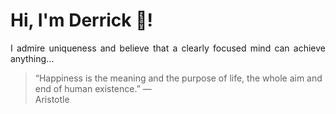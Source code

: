 # Hi, I'm Derrick 👋!
<p align="justify">I admire uniqueness and believe that a clearly focused mind can achieve anything...</p> 
<!-- #quote-start -->
<blockquote>&ldquo;Happiness is the meaning and the purpose of life, the whole aim and end of human existence.&rdquo; &mdash; <footer>Aristotle</footer></blockquote>
<!-- #quote-end -->
